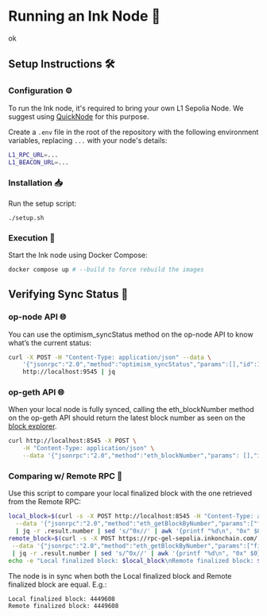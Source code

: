 # Running an Ink Node 🐙
ok
## Setup Instructions 🛠️

### Configuration ⚙️

To run the Ink node, it's required to bring your own L1 Sepolia Node. We suggest using [QuickNode](https://www.quicknode.com/) for this purpose.

Create a `.env` file in the root of the repository with the following environment variables, replacing `...` with your node's details:

```sh
L1_RPC_URL=...
L1_BEACON_URL=...
```

### Installation 📥

Run the setup script:

```
./setup.sh
```

### Execution 🚀

Start the Ink node using Docker Compose:

```sh
docker compose up # --build to force rebuild the images
```

## Verifying Sync Status 🔎

### op-node API 🌐

You can use the optimism_syncStatus method on the op-node API to know what’s the current status:

```sh
curl -X POST -H "Content-Type: application/json" --data \
    '{"jsonrpc":"2.0","method":"optimism_syncStatus","params":[],"id":1}' \
    http://localhost:9545 | jq
```

### op-geth API 🌐

When your local node is fully synced, calling the eth_blockNumber method on the op-geth API should return the latest block number as seen on the [block explorer](https://explorer-sepolia.inkonchain.com/).

```sh
curl http://localhost:8545 -X POST \
    -H "Content-Type: application/json" \
    --data '{"jsonrpc":"2.0","method":"eth_blockNumber","params": [],"id":1}' | jq -r .result | sed 's/^0x//' | awk '{printf "%d\n", "0x" $0}';
```

### Comparing w/ Remote RPC 👀

Use this script to compare your local finalized block with the one retrieved from the Remote RPC:

```sh
local_block=$(curl -s -X POST http://localhost:8545 -H "Content-Type: application/json" \
  --data '{"jsonrpc":"2.0","method":"eth_getBlockByNumber","params":["finalized", false],"id":1}' \
  | jq -r .result.number | sed 's/^0x//' | awk '{printf "%d\n", "0x" $0}'); \
remote_block=$(curl -s -X POST https://rpc-gel-sepolia.inkonchain.com/ -H "Content-Type: application/json" \
 --data '{"jsonrpc":"2.0","method":"eth_getBlockByNumber","params":["finalized", false],"id":1}' \
 | jq -r .result.number | sed 's/^0x//' | awk '{printf "%d\n", "0x" $0}'); \
echo -e "Local finalized block: $local_block\nRemote finalized block: $remote_block"
```

The node is in sync when both the Local finalized block and Remote finalized block are equal. E.g.:

```
Local finalized block: 4449608
Remote finalized block: 4449608
```
